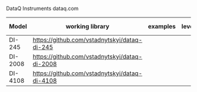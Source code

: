 DataQ Instruments
dataq.com

|Model| working library  |  examples |  level | Date tested | 
|---|---|---|---|---|
| DI-245  | https://github.com/vstadnytskyi/dataq-di-245  |   |   |   |
| DI-2008 | https://github.com/vstadnytskyi/dataq-di-2008  |   |   |
| DI-4108 | https://github.com/vstadnytskyi/dataq-di-4108
